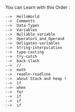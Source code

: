 You can Learn with this Order : 

    -->  HelloWorld
    -->  Comments
    -->  Data-Types
    -->  Variables
    -->  Nullable_variable
    -->  Operators_and_Operand
    -->  Deligates-variables
    -->  String-interpulation
    -->  type-casting
    -->  try-catch
    -->  back-slash
    -->  //
    -->  math
    -->  readln-readline
    -->  about Stack and heap ! 
    -->  if
    -->  when
    -->  for
    -->  if
    -->  if
    -->  if


